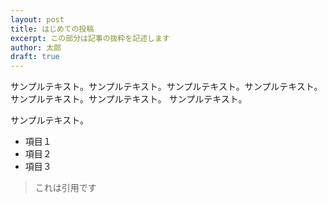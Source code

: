 ```yaml
---
layout: post
title: はじめての投稿
excerpt: この部分は記事の抜粋を記述します
author: 太郎
draft: true
---
```


サンプルテキスト。サンプルテキスト。サンプルテキスト。サンプルテキスト。サンプルテキスト。サンプルテキスト。
サンプルテキスト。

サンプルテキスト。

* 項目１
* 項目２
* 項目３

> これは引用です
